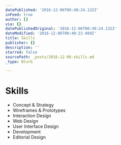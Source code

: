 ```yaml
---
datePublished: '2016-12-06T00:40:24.132Z'
inFeed: true
author: []
via: {}
datePublishedOriginal: '2016-12-06T00:40:24.132Z'
dateModified: '2016-12-06T00:40:23.989Z'
title: Skills
publisher: {}
description: ''
starred: false
sourcePath: _posts/2016-12-06-skills.md
_type: Blurb

---
```

# Skills

* Concept & Strategy
* Wireframes & Prototypes
* Interaction Design
* Web Design
* User Interface Design
* Development
* Editorial Design